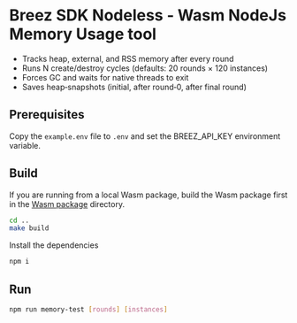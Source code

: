 # Breez SDK Nodeless - Wasm NodeJs Memory Usage tool

- Tracks heap, external, and RSS memory after every round
- Runs N create/destroy cycles (defaults: 20 rounds × 120 instances)
- Forces GC and waits for native threads to exit
- Saves heap‑snapshots (initial, after round‑0, after final round)

## Prerequisites

Copy the `example.env` file to `.env` and set the BREEZ_API_KEY environment variable.

## Build

If you are running from a local Wasm package, build the Wasm package first in the [Wasm package](../../) directory.

```bash
cd ..
make build
```

Install the dependencies

```bash
npm i
```

## Run

```bash
npm run memory-test [rounds] [instances]
```
